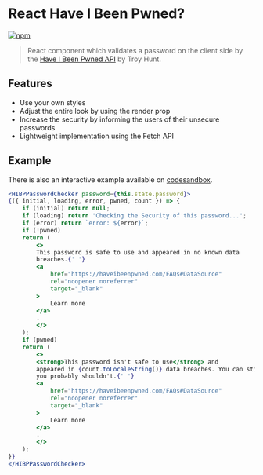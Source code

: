 # React Have I Been Pwned?

[![npm](https://img.shields.io/npm/v/react-have-i-been-pwned.svg)](https://www.npmjs.com/package/react-have-i-been-pwned)

> React component which validates a password on the client side by the [Have I Been Pwned API](https://haveibeenpwned.com) by Troy Hunt.

## Features

- Use your own styles
- Adjust the entire look by using the render prop
- Increase the security by informing the users of their unsecure passwords
- Lightweight implementation using the Fetch API

## Example

There is also an interactive example available on [codesandbox](https://codesandbox.io/s/myo149oxw8).

```jsx
<HIBPPasswordChecker password={this.state.password}>
{({ initial, loading, error, pwned, count }) => {
    if (initial) return null;
    if (loading) return 'Checking the Security of this password...';
    if (error) return `error: ${error}`;
    if (!pwned)
    return (
        <>
        This password is safe to use and appeared in no known data
        breaches.{' '}
        <a
            href="https://haveibeenpwned.com/FAQs#DataSource"
            rel="noopener noreferrer"
            target="_blank"
        >
            Learn more
        </a>
        .
        </>
    );
    if (pwned)
    return (
        <>
        <strong>This password isn't safe to use</strong> and
        appeared in {count.toLocaleString()} data breaches. You can still use it, but
        you probably shouldn't.{' '}
        <a
            href="https://haveibeenpwned.com/FAQs#DataSource"
            rel="noopener noreferrer"
            target="_blank"
        >
            Learn more
        </a>
        .
        </>
    );
}}
</HIBPPasswordChecker>
````
